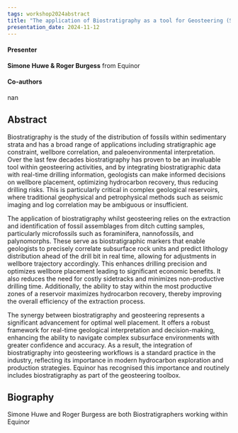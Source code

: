 ```yaml
---
tags: workshop2024abstract
title: "The application of Biostratigraphy as a tool for Geosteering (Simone Huwe & Roger Burgess, Equinor)"
presentation_date: 2024-11-12
---
```

#### Presenter
**Simone Huwe & Roger Burgess** from Equinor
#### Co-authors
nan
## Abstract
Biostratigraphy is the study of the distribution of fossils within sedimentary strata and has a broad range of applications including stratigraphic age constraint, wellbore correlation, and paleoenvironmental interpretation. Over the last few decades biostratigraphy has proven to be an invaluable tool within geosteering activities, and by integrating biostratigraphic data with real-time drilling information, geologists can make informed decisions on wellbore placement, optimizing hydrocarbon recovery, thus reducing drilling risks. This is particularly critical in complex geological reservoirs, where traditional geophysical and petrophysical methods such as seismic imaging and log correlation may be ambiguous or insufficient. 



The application of biostratigraphy whilst geosteering relies on the extraction and identification of fossil assemblages from ditch cutting samples, particularly microfossils such as foraminifera, nannofossils, and palynomorphs. These serve as biostratigraphic markers that enable geologists to precisely correlate subsurface rock units and predict lithology distribution ahead of the drill bit in real time, allowing for adjustments in wellbore trajectory accordingly. This enhances drilling precision and optimizes wellbore placement leading to significant economic benefits. It also reduces the need for costly sidetracks and minimizes non-productive drilling time. Additionally, the ability to stay within the most productive zones of a reservoir maximizes hydrocarbon recovery, thereby improving the overall efficiency of the extraction process.



The synergy between biostratigraphy and geosteering represents a significant advancement for optimal well placement. It offers a robust framework for real-time geological interpretation and decision-making, enhancing the ability to navigate complex subsurface environments with greater confidence and accuracy. As a result, the integration of biostratigraphy into geosteering workflows is a standard practice in the industry, reflecting its importance in modern hydrocarbon exploration and production strategies. Equinor has recognised this importance and routinely includes biostratigraphy as part of the geosteering toolbox. 


## Biography
Simone Huwe and Roger Burgess are both Biostratigraphers working within Equinor 